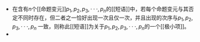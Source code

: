 - 在含有$n$个[[命题变元]]$p_1, p_2, p_3, · · · , p_n$的[[短语]]中，若每个命题变元与其否定不同时存在，但二者之一恰好出现一次且仅一次，并且出现的次序与$p_1, p_2, p_3, · · · , p_n$ 一致，则称此[[短语]]为关于$p_1, p_2, p_3, · · · , p_n$的一个[[极小项]]。
-
